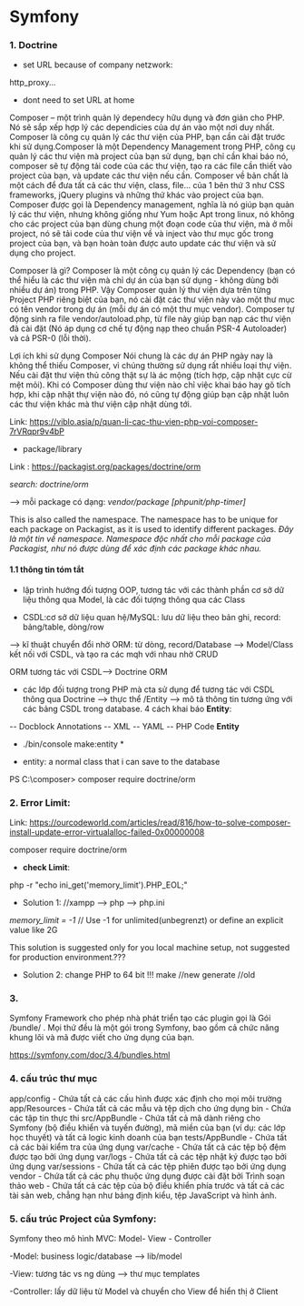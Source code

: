# Symfony
### 1. Doctrine
- set URL because of company netzwork:

http_proxy...

- dont need to set URL at home


Composer – một trình quản lý dependecy hữu dụng và đơn giản cho PHP. Nó sẽ sắp xếp hợp lý các dependicies của dự án vào một nơi duy nhất.
Composer là công cụ quản lý các thư viện của PHP, bạn cần cài đặt trước khi sử dụng.Composer là một Dependency Management trong PHP, công cụ quản lý các thư viện mà project của bạn sử dụng, bạn chỉ cần khai báo nó, composer sẽ tự động tải code của các thư viện, tạo ra các file cần thiết vào project của bạn, và update các thư viện nếu cần. Composer về bản chất là một cách để đưa tất cả các thư viện, class, file... của 1 bên thứ 3 như CSS frameworks, jQuery plugins và những thứ khác vào project của bạn. Composer được gọi là Dependency management, nghĩa là nó giúp bạn quản lý các thư viện, nhưng không giống như Yum hoặc Apt trong linux, nó không cho các project của bạn dùng chung một đoạn code của thư viện, mà ở mỗi project, nó sẽ tải code của thư viện về và inject vào thư mục gốc trong project của bạn, và bạn hoàn toàn được auto update các thư viện và sử dụng cho project.

Composer là gì?
Composer là một công cụ quản lý các Dependency (bạn có thể hiểu là các thư viện mà chỉ dự án của bạn sử dụng - không dùng bởi nhiều dự án) trong PHP. Vậy Composer quản lý thư viện dựa trên từng Project PHP riêng biệt của bạn, nó cài đặt các thư viện này vào một thư mục có tên vendor trong dự án (mỗi dự án có một thư mục vendor). Composer tự động sinh ra file vendor/autoload.php, từ file này giúp bạn nạp các thư viện đã cài đặt (Nó áp dụng cơ chế tự động nạp theo chuẩn PSR-4 Autoloader) và cả PSR-0 (lỗi thời).

Lợi ích khi sử dụng Composer
Nói chung là các dự án PHP ngày nay là không thể thiếu Composer, vì chúng thường sử dụng rất nhiều loại thự viện. Nếu cài đặt thư viện thủ công thật sự là ác mộng (tích hợp, cập nhật cực cừ mệt mỏi). Khi có Composer dùng thư viện nào chỉ việc khai báo hay gõ tích hợp, khi cập nhật thự viện nào đó, nó cũng tự động giúp bạn cập nhật luôn các thư viện khác mà thư viện cập nhật dùng tới.

Link: https://viblo.asia/p/quan-li-cac-thu-vien-php-voi-composer-7rVRqpr9v4bP
- package/library

Link : https://packagist.org/packages/doctrine/orm

*search: doctrine/orm*

-->  mỗi package có dạng: *vendor/package [phpunit/php-timer]*

This is also called the namespace. The namespace has to be unique for each package on Packagist, as it is used to identify different packages. *Đây là một tin về namespace. Namespace độc nhất cho mỗi package của Packagist, như nó được dùng để xác định các package khác nhau.*

#### 1.1 **thông tin tóm tắt**

- lập trình hướng đối tượng OOP, tương tác với các thành phần cơ sở dữ liệu thông qua Model, là các đối tượng thông qua các Class

- CSDL:cơ sở dữ liệu quan hệ/MySQL: lưu dữ liệu theo bản ghi, record: bảng/table, dòng/row

--> kĩ thuật chuyển đổi nhờ ORM: từ dòng, record/Database --> Model/Class kết nối với CSDL, và tạo ra các mqh với nhau nhờ CRUD

ORM tương tác với CSDL--> Doctrine ORM
- các lớp đối tượng trong PHP mà cta sử dụng để tương tác với CSDL thông qua Doctrine --> thực thể /Entity --> mô tả thông tin tương ứng với các bảng CSDL trong database. 4 cách khai báo **Entity**:

-- Docblock Annotations
-- XML
-- YAML
-- PHP Code
**Entity**

* ./bin/console make:entity *

- entity: a normal class that i can save to the database


PS C:\composer> composer require doctrine/orm

### 2. Error Limit: 
Link: https://ourcodeworld.com/articles/read/816/how-to-solve-composer-install-update-error-virtualalloc-failed-0x00000008

 composer require doctrine/orm
 
- **check Limit**: 

php -r "echo ini_get('memory_limit').PHP_EOL;" 

- Solution 1:
//xampp --> php --> php.ini 


*memory_limit = -1* // Use -1 for unlimited(unbegrenzt) or define an explicit value like 2G 

This solution is suggested only for you local machine setup, not suggested for production environment.???
- Solution 2: change PHP to 64 bit !!!
make //new
generate //old

### 3.

Symfony Framework cho phép nhà phát triển tạo các plugin gọi là Gói /bundle/ . Mọi thứ đều là một gói trong Symfony, bao gồm cả chức năng khung lõi và mã được viết cho ứng dụng của bạn.

https://symfony.com/doc/3.4/bundles.html

### 4. cấu trúc thư mục

app/config - Chứa tất cả các cấu hình được xác định cho mọi môi trường
app/Resources - Chứa tất cả các mẫu và tệp dịch cho ứng dụng
bin - Chứa các tập tin thực thi
src/AppBundle - Chứa tất cả mã dành riêng cho Symfony (bộ điều khiển và tuyến đường), mã miền của bạn (ví dụ: các lớp học thuyết) và tất cả logic kinh doanh của bạn
tests/AppBundle - Chứa tất cả các bài kiểm tra của ứng dụng
var/cache - Chứa tất cả các tệp bộ đệm được tạo bởi ứng dụng
var/logs - Chứa tất cả các tệp nhật ký được tạo bởi ứng dụng
var/sessions - Chứa tất cả các tệp phiên được tạo bởi ứng dụng
vendor - Chứa tất cả các phụ thuộc ứng dụng được cài đặt bởi Trình soạn thảo
web - Chứa tất cả các tệp của bộ điều khiển phía trước và tất cả các tài sản web, chẳng hạn như bảng định kiểu, tệp JavaScript và hình ảnh.

### 5. cấu trúc Project của Symfony:

Symfony theo mô hình MVC: Model- View - Controller

-Model: business logic/database --> lib/model

-View: tương tác vs ng dùng --> thư mục templates 

-Controller: lấy dữ liệu từ Model và chuyển cho View để hiển thị ở Client



